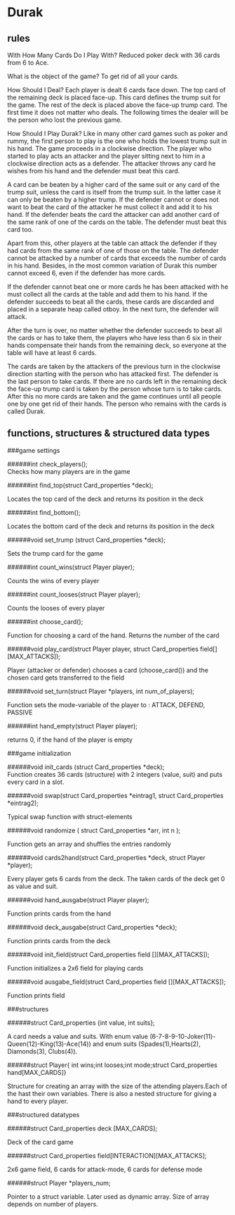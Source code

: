 # Durak

## rules

With How Many Cards Do I Play With?
Reduced poker deck with 36 cards from 6 to Ace.

What is the object of the game?
To get rid of all your cards.

How Should I Deal?
Each player is dealt 6 cards face down. The top card of the remaining deck is placed face-up. This card defines the trump suit for the game. The rest of the deck is placed above the face-up trump card. The first time it does not matter who deals. The following times the dealer will be the person who lost the previous game.

How Should I Play Durak?
Like in many other card games such as poker and rummy, the first person to play is the one who holds the lowest trump suit in his hand. The game proceeds in a clockwise direction. The player who started to play acts an attacker and the player sitting next to him in a clockwise direction acts as a defender. The attacker throws any card he wishes from his hand and the defender must beat this card.

A card can be beaten by a higher card of the same suit or any card of the trump suit, unless the card is itself from the trump suit. In the latter case it can only be beaten by a higher trump. If the defender cannot or does not want to beat the card of the attacker he must collect it and add it to his hand. If the defender beats the card the attacker can add another card of the same rank of one of the cards on the table. The defender must beat this card too. 

Apart from this, other players at the table can attack the defender if they had cards from the same rank of one of those on the table. The defender cannot be attacked by a number of cards that exceeds the number of cards in his hand. Besides, in the most common variation of Durak this number cannot exceed 6, even if the defender has more cards. 

If the defender cannot beat one or more cards he has been attacked with he must collect all the cards at the table and add them to his hand. If the defender succeeds to beat all the cards, these cards are discarded and placed in a separate heap called otboy. In the next turn, the defender will attack. 

After the turn is over, no matter whether the defender succeeds to beat all the cards or has to take them, the players who have less than 6 six in their hands compensate their hands from the remaining deck, so everyone at the table will have at least 6 cards. 

The cards are taken by the attackers of the previous turn in the clockwise direction starting with the person who has attacked first. The defender is the last person to take cards. If there are no cards left in the remaining deck the face-up trump card is taken by the person whose turn is to take cards. After this no more cards are taken and the game continues until all people one by one get rid of their hands. The person who remains with the cards is called Durak.

## functions, structures & structured data types

###game settings

######int check_players();<br />
Checks how many players are in the game

######int find_top(struct Card_properties *deck);<br />

Locates the top card of the deck and returns its position in the deck

######int find_bottom();<br />

Locates the bottom card of the deck and returns its position in the deck

######void set_trump (struct Card_properties *deck);<br />

Sets the trump card for the game

######int count_wins(struct Player player);<br />

Counts the wins of every player

######int count_looses(struct Player player);<br />

Counts the looses of every player

######int choose_card();<br />

Function for choosing a card of the hand. Returns the number of the card

######void play_card(struct Player player, struct Card_properties field[][MAX_ATTACKS]);<br />

Player (attacker or defender) chooses a card (choose_card()) and the chosen card gets transferred to the field 

######void set_turn(struct Player *players, int num_of_players);<br />

Function sets the mode-variable of the player to : ATTACK, DEFEND, PASSIVE

######int hand_empty(struct Player player);<br />

returns 0, if the hand of the player is empty


###game initialization

######void init_cards (struct Card_properties *deck); <br />
Function creates 36 cards (structure) with 2 integers (value, suit) and puts every card in a slot.

######void swap(struct Card_properties *eintrag1, struct Card_properties *eintrag2);<br />

Typical swap function with struct-elements

######void randomize ( struct Card_properties *arr, int n );<br />

Function gets an array and shuffles the entries randomly

######void cards2hand(struct Card_properties *deck, struct Player *player);<br />

Every player gets 6 cards from the deck. The taken cards of the deck get 0 as value and suit. 

######void hand_ausgabe(struct Player player);<br />

Function prints cards from the hand

######void deck_ausgabe(struct Card_properties *deck);<br />

Function prints cards from the deck

######void init_field(struct Card_properties field [][MAX_ATTACKS]);<br />

Function initializes a 2x6 field for playing cards

######void ausgabe_field(struct Card_properties field [][MAX_ATTACKS]);<br />

Function prints field

###structures

######struct Card_properties {int value, int suits};<br />

A card needs a value and suits. With enum value (6-7-8-9-10-Joker(11)-Queen(12)-King(13)-Ace(14)) and enum suits (Spades(1),Hearts(2), Diamonds(3), Clubs(4)).

######struct Player{ int wins;int looses;int mode;struct Card_properties hand[MAX_CARDS]}

Structure for creating an array with the size of the attending players.Each of the hast their own variables. There is also a nested structure for giving a hand to every player.

###structured datatypes

######struct Card_properties deck [MAX_CARDS];

Deck of the card game

######struct Card_properties field[INTERACTION][MAX_ATTACKS];

2x6 game field, 6 cards for attack-mode, 6 cards for defense mode

######struct Player *players_num;

Pointer to a struct variable. Later used as dynamic array. Size of array depends on number of players.

